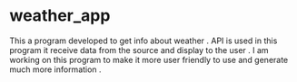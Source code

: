 # weather_app
This a program developed to get info about weather . API is used in this program it receive data from the source and display to the user . I am working on this program to make it more user friendly to use and generate much more information .
